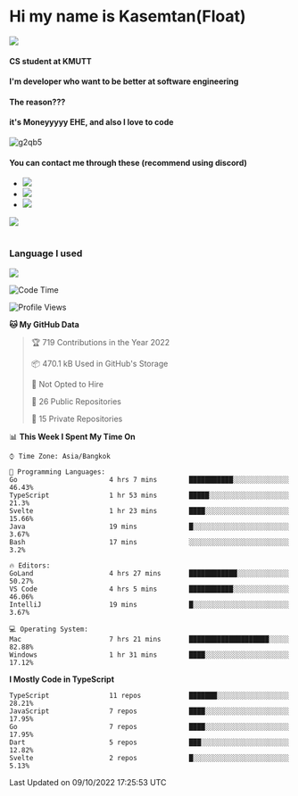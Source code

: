 # Hi my name is Kasemtan(Float)
![](https://64.media.tumblr.com/9c2a8f831efe8da556ffbf89cebb52c9/b86c1ab833a37e32-93/s1280x1920/d000dc22f75df64be2bc150f5fa69c4f6df6bb07.gifv)
#### CS student at KMUTT
#### I'm developer who want to be better at software engineering
#### The reason???
#### it's Moneyyyyy EHE, and also I love to code
![g2qb5](https://user-images.githubusercontent.com/69688279/175812510-9235eaf7-72f7-40d3-b163-56efa9aa5c6b.gif)

#### You can contact me through these (recommend using discord)
- [![](https://img.shields.io/badge/Discord-5865F2?logo=Discord&logoColor=white)](https://discordapp.com/users/278155096225742848)
- [![](https://img.shields.io/badge/Facebook-1877F2?logo=facebook&logoColor=white)](https://www.facebook.com/float.teavasirichokchai/)
- [![](https://img.shields.io/badge/linkedin-0A66C2?logo=linkedin&logoColor=white)](https://www.linkedin.com/in/kasemtan-teavasirichokchai-975531227/)

[![](https://github-readme-stats.vercel.app/api?username=FloatKasemtan&show_icons=true&theme=nightowl)]()
#
### Language I used
[![](https://github-readme-stats.vercel.app/api/top-langs/?username=FloatKasemtan&layout=compact&theme=nightowl)]()
<!--START_SECTION:waka-->
![Code Time](http://img.shields.io/badge/Code%20Time-752%20hrs%2044%20mins-blue)

![Profile Views](http://img.shields.io/badge/Profile%20Views-1-blue)

**🐱 My GitHub Data** 

> 🏆 719 Contributions in the Year 2022
 > 
> 📦 470.1 kB Used in GitHub's Storage 
 > 
> 🚫 Not Opted to Hire
 > 
> 📜 26 Public Repositories 
 > 
> 🔑 15 Private Repositories  
 > 
📊 **This Week I Spent My Time On** 

```text
⌚︎ Time Zone: Asia/Bangkok

💬 Programming Languages: 
Go                       4 hrs 7 mins        ███████████░░░░░░░░░░░░░░   46.43% 
TypeScript               1 hr 53 mins        █████░░░░░░░░░░░░░░░░░░░░   21.3% 
Svelte                   1 hr 23 mins        ████░░░░░░░░░░░░░░░░░░░░░   15.66% 
Java                     19 mins             █░░░░░░░░░░░░░░░░░░░░░░░░   3.67% 
Bash                     17 mins             ░░░░░░░░░░░░░░░░░░░░░░░░░   3.2%

🔥 Editors: 
GoLand                   4 hrs 27 mins       ████████████░░░░░░░░░░░░░   50.27% 
VS Code                  4 hrs 5 mins        ███████████░░░░░░░░░░░░░░   46.06% 
IntelliJ                 19 mins             █░░░░░░░░░░░░░░░░░░░░░░░░   3.67%

💻 Operating System: 
Mac                      7 hrs 21 mins       ████████████████████░░░░░   82.88% 
Windows                  1 hr 31 mins        ████░░░░░░░░░░░░░░░░░░░░░   17.12%

```

**I Mostly Code in TypeScript** 

```text
TypeScript               11 repos            ███████░░░░░░░░░░░░░░░░░░   28.21% 
JavaScript               7 repos             ████░░░░░░░░░░░░░░░░░░░░░   17.95% 
Go                       7 repos             ████░░░░░░░░░░░░░░░░░░░░░   17.95% 
Dart                     5 repos             ███░░░░░░░░░░░░░░░░░░░░░░   12.82% 
Svelte                   2 repos             █░░░░░░░░░░░░░░░░░░░░░░░░   5.13%

```



 Last Updated on 09/10/2022 17:25:53 UTC
<!--END_SECTION:waka-->
<!--
**FloatKasemtan/FloatKasemtan** is a ✨ _special_ ✨ repository because its `README.md` (this file) appears on your GitHub profile.

Here are some ideas to get you started:

- 🔭 I’m currently working on ...
- 🌱 I’m currently learning ...
- 👯 I’m looking to collaborate on ...
- 🤔 I’m looking for help with ...
- 💬 Ask me about ...
- 📫 How to reach me: ...
- 😄 Pronouns: ...
- ⚡ Fun fact: ...
-->
